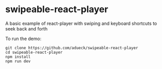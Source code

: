 # swipeable-react-player
A basic example of react-player with swiping and keyboard shortcuts to seek back and forth

To run the demo:

```
git clone https://github.com/adueck/swipeable-react-player
cd swipeable-react-player
npm install
npm run dev
```
